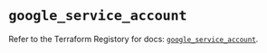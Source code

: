 # `google_service_account`

Refer to the Terraform Registory for docs: [`google_service_account`](https://registry.terraform.io/providers/hashicorp/google-beta/4.78.0/docs/resources/google_service_account).
